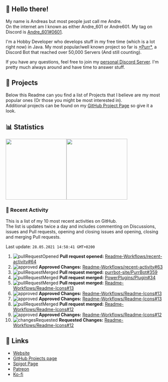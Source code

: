 <!-- Links -->
[andre]: https://discord.bio/p/andre601
[purr]: https://purrbot.site
[discord]: https://discord.gg/6dazXp6
[website]: https://andre601.ch
[github]: https://andre601.ch/projects
[spigot]: https://www.spigotmc.org/resources/authors/56829/
[patreon]: https://patreon.com/andre_601
[ko-fi]: https://ko-fi.com/andre_601

## 👋 Hello there!
My name is Andreas but most people just call me Andre.  
On the internet am I known as either Andre_601 or Andre601. My tag on Discord is [Andre_601#0601][andre].

I'm a Hobby Developer who develops stuff in my free time (which is a lot right now) in Java. My most popular/well known project so far is [\*Purr\*][purr], a Discord Bot that reached over 50,000 Servers (And still counting).

If you have any questions, feel free to join my [personal Discord Server][discord]. I'm pretty much always around and have time to answer stuff.

## 📁 Projects
Below this Readme can you find a list of Projects that I believe are my most popular ones (Or those you might be most interested in).  
Additional projects can be found on my [GitHub Project Page][github] so give it a look.

## 📊 Statistics
<img height="195px" src="https://github-readme-stats.vercel.app/api?username=Andre601&show_icons=true&hide_rank=true&title_color=3498db&bg_color=ffffff00&text_color=718096&disable_animations=true"><img height="195px" src="https://github-readme-stats.vercel.app/api/top-langs?username=Andre601&layout=compact&title_color=3498db&bg_color=ffffff00&text_color=718096">

### 📜 Recent Activity
This is a list of my 10 most recent activities on GitHub.  
The list is updates twice a day and includes commenting on Discussions, issues and Pull requests, opening and closing issues and opening, closing and merging Pull requests.

<!--RECENT_ACTIVITY:last_update-->
Last update: `28.05.2021 14:58:41 GMT+0200`
<!--RECENT_ACTIVITY:last_update_end-->
<!--RECENT_ACTIVITY:start-->
1. ![pullRequestOpened] **Pull request opened:** [Readme-Workflows/recent-activity#64](https://github.com/Readme-Workflows/recent-activity/pull/64)
2. ![approved] **Approved Changes:** [Readme-Workflows/recent-activity#63](https://github.com/Readme-Workflows/recent-activity/pull/63#pullrequestreview-670333483)
3. ![pullRequestMerged] **Pull request merged:** [purrbot-site/PurrBot#359](https://github.com/purrbot-site/PurrBot/pull/359)
4. ![pullRequestMerged] **Pull request merged:** [PowerPlugins/Plugin#34](https://github.com/PowerPlugins/Plugin/pull/34)
5. ![pullRequestMerged] **Pull request merged:** [Readme-Workflows/Readme-Icons#13](https://github.com/Readme-Workflows/Readme-Icons/pull/13)
6. ![approved] **Approved Changes:** [Readme-Workflows/Readme-Icons#13](https://github.com/Readme-Workflows/Readme-Icons/pull/13#pullrequestreview-668649207)
7. ![approved] **Approved Changes:** [Readme-Workflows/Readme-Icons#13](https://github.com/Readme-Workflows/Readme-Icons/pull/13#pullrequestreview-668649207)
8. ![pullRequestMerged] **Pull request merged:** [Readme-Workflows/Readme-Icons#12](https://github.com/Readme-Workflows/Readme-Icons/pull/12)
9. ![approved] **Approved Changes:** [Readme-Workflows/Readme-Icons#12](https://github.com/Readme-Workflows/Readme-Icons/pull/12#pullrequestreview-667984858)
10. ![changesRequested] **Requested Changes:** [Readme-Workflows/Readme-Icons#12](https://github.com/Readme-Workflows/Readme-Icons/pull/12#pullrequestreview-667955478)
<!--RECENT_ACTIVITY:end-->

## 🔗 Links
- [Website]
- [GitHub Projects page][github]
- [Spigot Page][spigot]
- [Patreon]
- [Ko-fi]

<!-- Badges -->
[issueOpened]: https://cdn.jsdelivr.net/gh/Readme-Workflows/Readme-Icons@main/icons/octicons/IssueOpenedOld.svg
[issueClosed]: https://cdn.jsdelivr.net/gh/Readme-Workflows/Readme-Icons@main/icons/octicons/IssueClosedOld.svg

[pullRequestOpened]: https://cdn.jsdelivr.net/gh/Readme-Workflows/Readme-Icons@main/icons/octicons/PullRequestOpened.svg
[pullRequestClosed]: https://cdn.jsdelivr.net/gh/Readme-Workflows/Readme-Icons@main/icons/octicons/PullRequestClosed.svg
[pullRequestMerged]: https://cdn.jsdelivr.net/gh/Readme-Workflows/Readme-Icons@main/icons/octicons/PullRequestMerged.svg

[comment]: https://cdn.jsdelivr.net/gh/Readme-Workflows/Readme-Icons@main/icons/octicons/Comment.svg

[changesRequested]: https://cdn.jsdelivr.net/gh/Readme-Workflows/Readme-Icons@main/icons/octicons/RequestedChanges.svg
[approved]: https://cdn.jsdelivr.net/gh/Readme-Workflows/Readme-Icons@main/icons/octicons/ApprovedChanges.svg
[repoCreated]: https://cdn.jsdelivr.net/gh/Readme-Workflows/Readme-Icons@main/icons/octicons/Repository.svg

[release]: https://cdn.jsdelivr.net/gh/Readme-Workflows/Readme-Icons@main/icons/octicons/Release.svg
[star]: https://cdn.jsdelivr.net/gh/Readme-Workflows/Readme-Icons@main/icons/octicons/StarredRepository.svg
[wiki]: https://cdn.jsdelivr.net/gh/Readme-Workflows/Readme-Icons@main/icons/octicons/Wiki.svg
